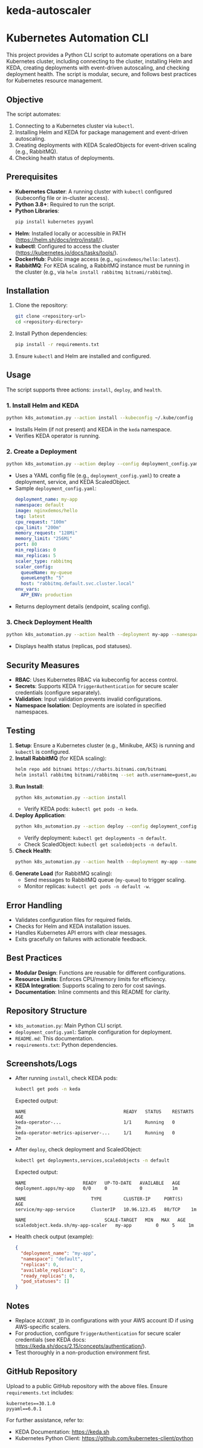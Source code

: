 # keda-autoscaler
# Kubernetes Automation CLI

This project provides a Python CLI script to automate operations on a bare Kubernetes cluster, including connecting to the cluster, installing Helm and KEDA, creating deployments with event-driven autoscaling, and checking deployment health. The script is modular, secure, and follows best practices for Kubernetes resource management.

## Objective
The script automates:
1. Connecting to a Kubernetes cluster via `kubectl`.
2. Installing Helm and KEDA for package management and event-driven autoscaling.
3. Creating deployments with KEDA ScaledObjects for event-driven scaling (e.g., RabbitMQ).
4. Checking health status of deployments.

## Prerequisites
- **Kubernetes Cluster**: A running cluster with `kubectl` configured (kubeconfig file or in-cluster access).
- **Python 3.8+**: Required to run the script.
- **Python Libraries**:
  ```bash
  pip install kubernetes pyyaml
  ```
- **Helm**: Installed locally or accessible in PATH (https://helm.sh/docs/intro/install/).
- **kubectl**: Configured to access the cluster (https://kubernetes.io/docs/tasks/tools/).
- **DockerHub**: Public image access (e.g., `nginxdemos/hello:latest`).
- **RabbitMQ**: For KEDA scaling, a RabbitMQ instance must be running in the cluster (e.g., via `helm install rabbitmq bitnami/rabbitmq`).

## Installation
1. Clone the repository:
   ```bash
   git clone <repository-url>
   cd <repository-directory>
   ```
2. Install Python dependencies:
   ```bash
   pip install -r requirements.txt
   ```
3. Ensure `kubectl` and Helm are installed and configured.

## Usage
The script supports three actions: `install`, `deploy`, and `health`.

### 1. Install Helm and KEDA
```bash
python k8s_automation.py --action install --kubeconfig ~/.kube/config
```
- Installs Helm (if not present) and KEDA in the `keda` namespace.
- Verifies KEDA operator is running.

### 2. Create a Deployment
```bash
python k8s_automation.py --action deploy --config deployment_config.yaml --kubeconfig ~/.kube/config
```
- Uses a YAML config file (e.g., `deployment_config.yaml`) to create a deployment, service, and KEDA ScaledObject.
- Sample `deployment_config.yaml`:
  ```yaml
  deployment_name: my-app
  namespace: default
  image: nginxdemos/hello
  tag: latest
  cpu_request: "100m"
  cpu_limit: "200m"
  memory_request: "128Mi"
  memory_limit: "256Mi"
  port: 80
  min_replicas: 0
  max_replicas: 5
  scaler_type: rabbitmq
  scaler_config:
    queueName: my-queue
    queueLength: "5"
    host: "rabbitmq.default.svc.cluster.local"
  env_vars:
    APP_ENV: production
  ```
- Returns deployment details (endpoint, scaling config).

### 3. Check Deployment Health
```bash
python k8s_automation.py --action health --deployment my-app --namespace default --kubeconfig ~/.kube/config
```
- Displays health status (replicas, pod statuses).

## Security Measures
- **RBAC**: Uses Kubernetes RBAC via kubeconfig for access control.
- **Secrets**: Supports KEDA `TriggerAuthentication` for secure scaler credentials (configure separately).
- **Validation**: Input validation prevents invalid configurations.
- **Namespace Isolation**: Deployments are isolated in specified namespaces.

## Testing
1. **Setup**: Ensure a Kubernetes cluster (e.g., Minikube, AKS) is running and `kubectl` is configured.
2. **Install RabbitMQ** (for KEDA scaling):
   ```bash
   helm repo add bitnami https://charts.bitnami.com/bitnami
   helm install rabbitmq bitnami/rabbitmq --set auth.username=guest,auth.password=guest
   ```
3. **Run Install**:
   ```bash
   python k8s_automation.py --action install
   ```
   - Verify KEDA pods: `kubectl get pods -n keda`.
4. **Deploy Application**:
   ```bash
   python k8s_automation.py --action deploy --config deployment_config.yaml
   ```
   - Verify deployment: `kubectl get deployments -n default`.
   - Check ScaledObject: `kubectl get scaledobjects -n default`.
5. **Check Health**:
   ```bash
   python k8s_automation.py --action health --deployment my-app --namespace default
   ```
6. **Generate Load** (for RabbitMQ scaling):
   - Send messages to RabbitMQ queue (`my-queue`) to trigger scaling.
   - Monitor replicas: `kubectl get pods -n default -w`.

## Error Handling
- Validates configuration files for required fields.
- Checks for Helm and KEDA installation issues.
- Handles Kubernetes API errors with clear messages.
- Exits gracefully on failures with actionable feedback.

## Best Practices
- **Modular Design**: Functions are reusable for different configurations.
- **Resource Limits**: Enforces CPU/memory limits for efficiency.
- **KEDA Integration**: Supports scaling to zero for cost savings.
- **Documentation**: Inline comments and this README for clarity.

## Repository Structure
- `k8s_automation.py`: Main Python CLI script.
- `deployment_config.yaml`: Sample configuration for deployment.
- `README.md`: This documentation.
- `requirements.txt`: Python dependencies.

## Screenshots/Logs
- After running `install`, check KEDA pods:
  ```bash
  kubectl get pods -n keda
  ```
  Expected output:
  ```
  NAME                                    READY   STATUS    RESTARTS   AGE
  keda-operator-...                       1/1     Running   0          2m
  keda-operator-metrics-apiserver-...     1/1     Running   0          2m
  ```
- After `deploy`, check deployment and ScaledObject:
  ```bash
  kubectl get deployments,services,scaledobjects -n default
  ```
  Expected output:
  ```
  NAME                     READY   UP-TO-DATE   AVAILABLE   AGE
  deployment.apps/my-app   0/0     0            0           1m

  NAME                        TYPE        CLUSTER-IP     PORT(S)   AGE
  service/my-app-service      ClusterIP   10.96.123.45   80/TCP    1m

  NAME                             SCALE-TARGET   MIN   MAX   AGE
  scaledobject.keda.sh/my-app-scaler   my-app         0     5     1m
  ```
- Health check output (example):
  ```json
  {
    "deployment_name": "my-app",
    "namespace": "default",
    "replicas": 0,
    "available_replicas": 0,
    "ready_replicas": 0,
    "pod_statuses": []
  }
  ```

## Notes
- Replace `ACCOUNT_ID` in configurations with your AWS account ID if using AWS-specific scalers.
- For production, configure `TriggerAuthentication` for secure scaler credentials (see KEDA docs: https://keda.sh/docs/2.15/concepts/authentication/).
- Test thoroughly in a non-production environment first.

## GitHub Repository
Upload to a public GitHub repository with the above files. Ensure `requirements.txt` includes:
```
kubernetes==30.1.0
pyyaml==6.0.1
```

For further assistance, refer to:
- KEDA Documentation: https://keda.sh
- Kubernetes Python Client: https://github.com/kubernetes-client/python
